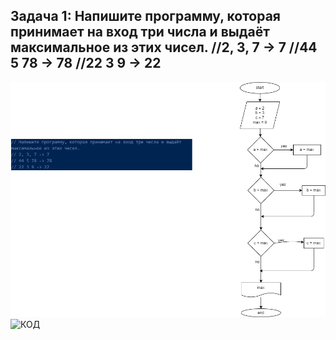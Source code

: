 ## Задача 1: Напишите программу, которая принимает на вход три числа и выдаёт максимальное из этих чисел. //2, 3, 7 -> 7 //44 5 78 -> 78 //22 3 9 -> 22
![Блок схема](Exemple_001_maxNumber/Dia_01.drawio.png) ![КОД](Exemple_001_maxNumber/Program.cs)